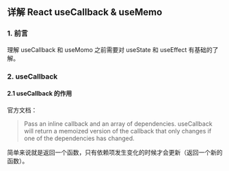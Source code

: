 ## 详解 React useCallback & useMemo

### 1. 前言

理解 useCallback 和 useMomo 之前需要对 useState 和 useEffect 有基础的了解。

### 2. useCallback

#### 2.1 useCallback 的作用

官方文档：

> Pass an inline callback and an array of dependencies. useCallback will return a memoized version of the callback that only changes if one of the dependencies has changed.

简单来说就是返回一个函数，只有依赖项发生变化的时候才会更新（返回一个新的函数）。

